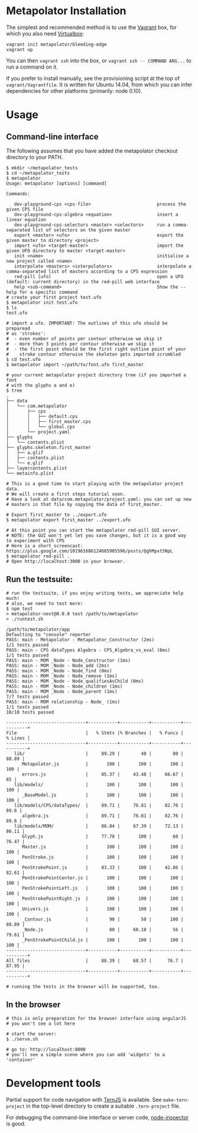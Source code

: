 Metapolator Installation
========================

The simplest and recommended method is to use the [Vagrant](http://www.vagrantup.com) box, for which you also need [Virtualbox](http://www.virtualbox.org):

```
vagrant init metapolator/bleeding-edge
vagrant up
```

You can then `vagrant ssh` into the box, or `vagrant ssh -- COMMAND ARG...` to run a command on it.

If you prefer to install manually, see the provisioning script at the top of `vagrant/Vagrantfile`. It is written for Ubuntu 14.04, from which you can infer dependencies for other platforms (primarily: node 0.10).

# Usage

## Command-line interface

The following assumes that you have added the metapolator checkout directory to your PATH.

```
$ mkdir ~/metapolator_tests
$ cd ~/metapolator_tests
$ metapolator
Usage: metapolator [options] [command]

Commands:

   dev-playground-cps <cps-file>                         process the given CPS file
   dev-playground-cps-algebra <equation>                 insert a linear equation
   dev-playground-cps-selectors <master> <selectors>     run a comma-separated list of selectors on the given master
   export <master> <ufo>                                 export the given master to directory <project>
   import <ufo> <target-master>                          import the given UFO directory to master <target-master>
   init <name>                                           initialise a new project called <name>
   interpolate <masters> <interpolators>                 interpolate a comma-separated list of masters according to a CPS expression
   red-pill [ufo]                                        open a UFO (default: current directory) in the red-pill web interface
   help <sub-command>                                    Show the --help for a specific command
# create your first project test.ufo
$ metapolator init test.ufo
$ ls
test.ufo

# import a ufo. IMPORTANT: The outlines of this ufo should be preparead
# as 'strokes':
#  - even number of points per contour otherwise we skip it
#  - more than 3 points per contour otherwise we skip it
#  - the first point should be the first right outline point of your
#    stroke contour otherwise the skeleton gets imported scrumbled
$ cd test.ufo
$ metapolator import ~/path/to/font.ufo first_master

# your current metapolator project directory tree (if you imported a font
# with the glyphs a and e)
$ tree
.
├── data
│   └── com.metapolator
│       ├── cps
│       │   ├── default.cps
│       │   ├── first_master.cps
│       │   └── global.cps
│       └── project.yaml
├── glyphs
│   └── contents.plist
├── glyphs.skeleton.first_master
│   ├── a.glif
│   ├── contents.plist
│   └── e.glif
├── layercontents.plist
└── metainfo.plist

# This is a good time to start playing with the metapolator project data.
# We will create a first steps tutorial soon.
# Have a look at data/com.metapolator/project.yaml: you can set up new
# masters in that file by copying the data of first_master.

# Export first_master to ../export.ufo
$ metapolator export first_master ../export.ufo

# At this point you can start the metapolator red-pill GUI server.
# NOTE: the GUI won't yet let you save changes, but it is a good way to experiment with CPS
# Here is a short screencast: https://plus.google.com/101961686124685905596/posts/QghMpxt5NpL
$ metapolator red-pill .
# Open http://localhost:3000 in your browser.

```

## Run the testsuite:

```
# run the testsuite, if you enjoy writing tests, we appreciate help much!
# also, we need to test more:
$ npm test
> metapolator-next@0.0.0 test /path/to/metapolator
> ./runtest.sh

/path/to/metapolator/app
Defaulting to "console" reporter
PASS: main - Metapolator - Metapolator_Constructor (2ms)
1/1 tests passed
PASS: main - CPS dataTypes Algebra - CPS_Algebra_vs_eval (6ms)
1/1 tests passed
PASS: main - MOM _Node - Node_Constructor (1ms)
PASS: main - MOM _Node - Node_add (2ms)
PASS: main - MOM _Node - Node_find (0ms)
PASS: main - MOM _Node - Node_remove (1ms)
PASS: main - MOM _Node - Node_qualifiesAsChild (0ms)
PASS: main - MOM _Node - Node_children (1ms)
PASS: main - MOM _Node - Node_parent (1ms)
7/7 tests passed
PASS: main - MOM relationship - Node_ (1ms)
1/1 tests passed
10/10 tests passed

------------------------------+-----------+-----------+-----------+-----------+
File                          |   % Stmts |% Branches |   % Funcs |   % Lines |
------------------------------+-----------+-----------+-----------+-----------+
   lib/                       |     89.29 |        48 |        80 |     88.89 |
      Metapolator.js          |       100 |       100 |       100 |       100 |
      errors.js               |     85.37 |     43.48 |     66.67 |        85 |
   lib/models/                |       100 |       100 |       100 |       100 |
      _BaseModel.js           |       100 |       100 |       100 |       100 |
   lib/models/CPS/dataTypes/  |     89.71 |     76.81 |     82.76 |      89.6 |
      algebra.js              |     89.71 |     76.81 |     82.76 |      89.6 |
   lib/models/MOM/            |     86.84 |     67.39 |     72.13 |     86.11 |
      Glyph.js                |     77.78 |       100 |        60 |     76.47 |
      Master.js               |       100 |       100 |       100 |       100 |
      PenStroke.js            |       100 |       100 |       100 |       100 |
      PenStrokePoint.js       |     83.33 |       100 |     42.86 |     82.61 |
      PenStrokePointCenter.js |       100 |       100 |       100 |       100 |
      PenStrokePointLeft.js   |       100 |       100 |       100 |       100 |
      PenStrokePointRight.js  |       100 |       100 |       100 |       100 |
      Univers.js              |       100 |       100 |       100 |       100 |
      _Contour.js             |        90 |        50 |       100 |     88.89 |
      _Node.js                |        80 |     68.18 |        56 |     79.61 |
      _PenStrokePointChild.js |       100 |       100 |       100 |       100 |
------------------------------+-----------+-----------+-----------+-----------+
All files                     |     88.39 |     68.57 |      76.7 |     87.95 |
------------------------------+-----------+-----------+-----------+-----------+

# running the tests in the browser will be supported, too.

```

## In the browser

```
# this is only preparation for the browser interface using angularJS
# you won't see a lot here

# start the server:
$ ./serve.sh

# go to: http://localhost:8000
# you'll see a simple scene where you can add 'widgets' to a 'container'

```

# Development tools

Partial support for code navigation with [TernJS](http://ternjs.net) is available. See `make-tern-project` in the top-level directory to create a suitable `.tern-project` file.

For debugging the command-line interface or server code, [node-inspector](https://github.com/node-inspector/node-inspector) is good.